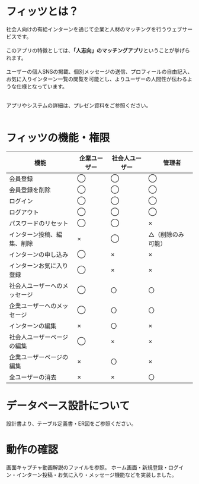 # フィッツとは？
社会人向けの有給インターンを通じて企業と人材のマッチングを行うウェブサービスです。<br><br>
このアプリの特徴としては、**「人志向」のマッチングアプリ**ということが挙げられます。<br><br>
ユーザーの個人SNSの掲載、個別メッセージの送信、プロフィールの自由記入、お気に入りインターン一覧の閲覧を可能とし、よりユーザーの人間性が伝わるような仕様となっています。<br>
<br>

アプリやシステムの詳細は、プレゼン資料をご参照ください。<br><br>

# フィッツの機能・権限
|  機能  |  企業ユーザー  |  社会人ユーザー  |　管理者  |
| ---- | ---- | ---- | ---- |
|  会員登録  |  ◯  |  ◯  |  ◯  |
|  会員登録を削除  |  ◯  |  ◯  |  ◯  |
|  ログイン  |  ◯  |  ◯  |  ◯  |
|  ログアウト  |  ◯  |  ◯  |  ◯  |
|  パスワードのリセット  |  ◯  |  ◯  |  ×  |
|  インターン投稿、編集、削除  |  × |  ◯  |  △（削除のみ可能）  |
|  インターンの申し込み  |  ◯  |  ×  |  ×  |
|  インターンお気に入り登録  |  ◯  |  ×  |  ×  |
|  社会人ユーザーへのメッセージ  |  ◯  |  〇  |  〇  |
|  企業ユーザーへのメッセージ  |  ◯  |  〇  |  〇  |
|  インターンの編集  |  ×  |  〇  |  ×  |
|  社会人ユーザーページの編集  |  ◯  |  ×  |  ×  |
|  企業ユーザーページの編集  |  ×  |  〇  |  ×  |
|  全ユーザーの消去  |  ×  |  ×  |  〇  |


# データベース設計について
設計書より、テーブル定義書・ER図をご参照ください。

# 動作の確認
画面キャプチャ動画解説のファイルを参照。
ホーム画面・新規登録・ログイン・インターン投稿・お気に入り・メッセージ機能などを実装しました。


